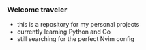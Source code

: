 ### Welcome traveler
- this is a repository for my personal projects
- currently learning Python and Go
- still searching for the perfect Nvim config
